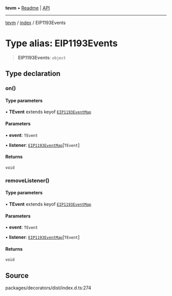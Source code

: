 **tevm** • [Readme](../../README.md) \| [API](../../modules.md)

***

[tevm](../../README.md) / [index](../README.md) / EIP1193Events

# Type alias: EIP1193Events

> **EIP1193Events**: `object`

## Type declaration

### on()

#### Type parameters

• **TEvent** extends keyof [`EIP1193EventMap`](../../decorators/type-aliases/EIP1193EventMap.md)

#### Parameters

• **event**: `TEvent`

• **listener**: [`EIP1193EventMap`](../../decorators/type-aliases/EIP1193EventMap.md)\[`TEvent`\]

#### Returns

`void`

### removeListener()

#### Type parameters

• **TEvent** extends keyof [`EIP1193EventMap`](../../decorators/type-aliases/EIP1193EventMap.md)

#### Parameters

• **event**: `TEvent`

• **listener**: [`EIP1193EventMap`](../../decorators/type-aliases/EIP1193EventMap.md)\[`TEvent`\]

#### Returns

`void`

## Source

packages/decorators/dist/index.d.ts:274
